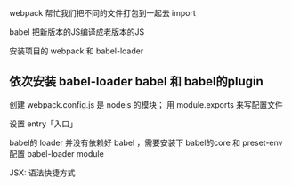 webpack 帮忙我们把不同的文件打包到一起去 import

babel 把新版本的JS编译成老版本的JS

安装项目的 webpack 和 babel-loader

## 依次安装 babel-loader babel 和 babel的plugin

创建 webpack.config.js 是 nodejs 的模块；
用 module.exports 来写配置文件

设置 entry「入口」

babel的 loader 并没有依赖好 babel ，需要安装下 babel的core 和 preset-env
配置 babel-loader 
module


JSX:
语法快捷方式


